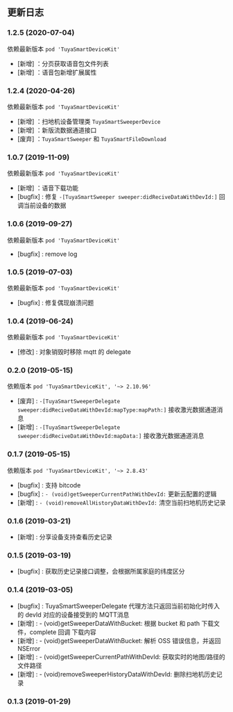 ## 更新日志

### 1.2.5 (2020-07-04)

依赖最新版本 `pod 'TuyaSmartDeviceKit'`

- [新增] ：分页获取语音包文件列表
- [新增] ：语音包新增扩展属性



### 1.2.4 (2020-04-26)

依赖最新版本 `pod 'TuyaSmartDeviceKit'`

- [新增] ：扫地机设备管理类 `TuyaSmartSweeperDevice`
- [新增] ：新版流数据通道接口
- [废弃] ：`TuyaSmartSweeper` 和 `TuyaSmartFileDownload`



### 1.0.7 (2019-11-09)

依赖最新版本 `pod 'TuyaSmartDeviceKit'`

- [新增] ：语音下载功能
- [bugfix] : 修复 `-[TuyaSmartSweeper sweeper:didReciveDataWithDevId:]` 回调当前设备的数据 



### 1.0.6 (2019-09-27)

依赖最新版本 `pod 'TuyaSmartDeviceKit'`

- [bugfix] : remove log



### 1.0.5 (2019-07-03)

依赖最新版本 `pod 'TuyaSmartDeviceKit'`

- [bugfix] : 修复偶现崩溃问题



### 1.0.4 (2019-06-24)

依赖最新版本 `pod 'TuyaSmartDeviceKit'`

- [修改] : 对象销毁时移除 mqtt 的 delegate



### 0.2.0 (2019-05-15)

依赖版本 `pod 'TuyaSmartDeviceKit', '~> 2.10.96'`

- [废弃] : `-[TuyaSmartSweeperDelegate sweeper:didReciveDataWithDevId:mapType:mapPath:]` 接收激光数据通道消息
- [新增] : `-[TuyaSmartSweeperDelegate sweeper:didReciveDataWithDevId:mapData:]` 接收激光数据通道消息



### 0.1.7 (2019-05-15)

依赖版本 `pod 'TuyaSmartDeviceKit', '~> 2.8.43'`

- [bugfix] : 支持 bitcode
- [bugfix] : `- (void)getSweeperCurrentPathWithDevId:` 更新云配置的逻辑
- [新增] : `- (void)removeAllHistoryDataWithDevId:` 清空当前扫地机历史记录



### 0.1.6 (2019-03-21)

- [新增] : 分享设备支持查看历史记录



### 0.1.5 (2019-03-19)

- [bugfix] : 获取历史记录接口调整，会根据所属家庭的纬度区分



### 0.1.4 (2019-03-05)

- [bugfix] : TuyaSmartSweeperDelegate 代理方法只返回当前初始化时传入的 devId 对应的设备接受到的 MQTT消息
- [新增] : - (void)getSweeperDataWithBucket: 根据 bucket 和 path 下载文件，complete 回调 下载内容
- [新增] : - (void)getSweeperDataWithBucket: 解析 OSS 错误信息，并返回 NSError
- [新增] : - (void)getSweeperCurrentPathWithDevId: 获取实时的地图/路径的文件路径
- [新增] : - (void)removeSweeperHistoryDataWithDevId: 删除扫地机历史记录



### 0.1.3 (2019-01-29)

